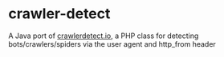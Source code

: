 # crawler-detect
A Java port of [crawlerdetect.io](https://github.com/JayBizzle/Crawler-Detect), a PHP class for detecting bots/crawlers/spiders via the user agent and http_from header
